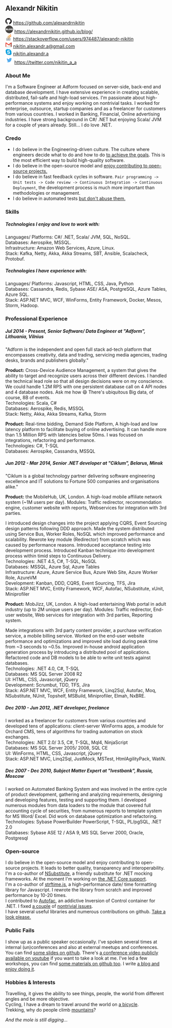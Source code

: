 ## Alexandr Nikitin

![GitHub](https://raw.githubusercontent.com/alexandrnikitin/cv/master/images/github.png) https://github.com/alexandrnikitin  
![Blog](https://raw.githubusercontent.com/alexandrnikitin/cv/master/images/blog.png) https://alexandrnikitin.github.io/blog/  
![Stackoverflow](https://raw.githubusercontent.com/alexandrnikitin/cv/master/images/stackoverflow.png) https://stackoverflow.com/users/974487/alexandr-nikitin  
![Gmail](https://raw.githubusercontent.com/alexandrnikitin/cv/master/images/gmail.png) [nikitin.alexandr.a@gmail.com](mailto:nikitin.alexandr.a@gmail.com)  
![Skype](https://raw.githubusercontent.com/alexandrnikitin/cv/master/images/skype.png) [nikitin.alexandr.a](skype:nikitin.alexandr.a)  
![Twitter](https://raw.githubusercontent.com/alexandrnikitin/cv/master/images/twitter.png) https://twitter.com/nikitin_a_a  

### About Me

I'm a Software Engineer at Adform focused on server-side, back-end and database development. I have extensive experience in creating scalable, distributed, fail-safe and high-load services. I'm passionate about high-performance systems and enjoy working on nontrivial tasks. I worked for enterprise, outsource, startup companies and as a freelancer for customers from various countries. I worked in Banking, Financial, Online advertising industries. I have strong background in C#/ .NET but enjoying Scala/ JVM for a couple of years already. Still... I do love .NET.



### Credo

* I do believe in the Engineering-driven culture. The culture where engineers decide what to do and how to do [to achieve the goals](https://alexandrnikitin.github.io/blog/cross-device-wheel-the-beginning/). This is the most efficient way to build high-quality software.  
* I do believe in the open-source model and [enjoy contributing to open-source projects.](https://github.com/alexandrnikitin/cv#open-source)  
* I do believe in fast feedback cycles in software. `Pair programming -> Unit tests -> Code review -> Continuous Integration -> Continuous Deployment`, the development process is much more important than methodologies or management.  
* I do believe in automated tests [but don't abuse them.](https://alexandrnikitin.github.io/blog/a-single-purpose-of-automated-testing/)



### Skills

##### Technologies I enjoy and love to work with:  
Languages/ Platforms: C#/ .NET, Scala/ JVM, SQL, NoSQL.  
Databases: Aerospike, MSSQL.  
Infrastructure: Amazon Web Services, Azure, Linux.  
Stack: Kafka, Netty, Akka, Akka Streams, SBT, Ansible, Scalacheck, Protobuf.  

##### Technologies I have experience with:
Languages/ Platforms: Javascript, HTML, CSS, Java, Python  
Databases: Cassandra, Redis, Sybase ASE/ ASA, PostgreSQL, Azure Tables, Azure SQL.  
Stack: ASP.NET MVC, WCF, WinForms, Entity Framework, Docker, Mesos, Storm, Hadoop.  



### Professional Experience

##### Jul 2014 - Present, Senior Software/ Data Engineer at "Adform", Lithuania, Vilnius

"Adform is the independent and open full stack ad-tech platform that encompasses creativity, data and trading, servicing media agencies, trading desks, brands and publishers globally."

**Product:** Cross-Device Audience Management, a system that gives the ability to target and recognize users across their different devices. I handled the technical lead role so that all design decisions were on my conscience. We could handle 1.2M RPS with one persistent database call on 4 API nodes and 4 database nodes. Ask me how :smile: There's ubiquitous Big data, of course, 8B of events.  
Technologies: Scala, C#  
Databases: Aerospike, Redis, MSSQL  
Stack: Netty, Akka, Akka Streams, Kafka, Storm    

**Product:** Real-time bidding, Demand Side Platform, A high-load and low latency platform to facilitate buying of online advertising. It can handle more than 1.5 Million RPS with latencies below 50ms. I was focused on integrations, refactoring and performance.  
Technologies: C#, T-SQL  
Databases: Aerospike, Cassandra, MSSQL  

##### Jun 2012 - Mar 2014, Senior .NET developer at "Ciklum", Belarus, Minsk

"Ciklum is a global technology partner delivering software engineering excellence and IT solutions to Fortune 500 companies and organisations alike."

**Product:** the MobileHub, UK, London. A high-load mobile affiliate network system (~1M users per day). Modules: Traffic redirector, recommendation engine, customer website with reports, Webservices for integration with 3rd parties.

I introduced design changes into the project applying CQRS, Event Sourcing design patterns following DDD approach. Made the system distributed using Service Bus, Worker Roles, NoSQL which improved performance and scalability. Rewrote key module (Redirector) from scratch which was caused by performance reasons.
Introduced acceptance testing into development process.
Introduced Kanban technique into development process within timid steps to Continuous Delivery.  
Technologies: .NET 4.5, C#, T-SQL, NoSQL  
Databases: MSSQL, Azure Sql, Azure Tables  
Infrastructure: Azure, Azure Service Bus, Azure Web Site, Azure Worker Role, AzureVM  
Development: Kanban, DDD, CQRS, Event Sourcing, TFS, Jira  
Stack: ASP.NET MVC, Entity Framework, WCF, Autofac, NSubstitute, xUnit, Miniprofiler  

**Product:** MobJizz, UK, London. A high-load entertaining Web portal in adult industry (up to 2M unique users per day).
Modules: Traffic redirector, End-user website, Web services for integration with 3rd parties, Reporting system.

Made integrations with 3rd party content provider, a purchase verification service, a mobile billing service. Worked on the end-user website performance and optimizations and improved site load during peak time from ~3 seconds to ~0.5s. Improved in-house android application generation process by introducing a distributed pool of applications. Refactored code and DB models to be able to write unit tests against databases.  
Technologies: .NET 4.0, C#, T-SQL  
Databases: MS SQL Server 2008 R2  
UI: HTML, CSS, Javascript, jQuery  
Development: Scrumbut, TDD, TFS, Jira  
Stack: ASP.NET MVC, WCF, Entity Framework, Linq2Sql, Autofac, Moq, NSubstitute, NUnit, Topshelf, MSBuild, Miniprofiler, Elmah, NxBRE.  

##### Dec 2010 - Jun 2012, .NET developer, freelance

I worked as a freelancer for customers from various countries and developed tens of applications: client-server WinForms apps, a module for Orchard CMS, tens of algorithms for trading automation on stock exchanges.  
Technologies: .NET 2.0/ 3.5, C#, T-SQL, Mql4, NinjaScript  
Databases: MS SQL Server 2005/ 2008, SQL CE  
UI: WinForms, HTML, CSS, Javascript, jQuery  
Stack: ASP.NET MVC, Linq2Sql, JustMock, MSTest, HtmlAgilityPack, WatiN.  

##### Dec 2007 - Dec 2010, Subject Matter Expert at "Ivestbank", Russia, Moscow

I worked on Automated Banking System and was involved in the entire cycle of product development, gathering and analyzing requirements, designing and developing features, testing and supporting them. I developed numerous modules from data loaders to the module that covered full accounting cycle of securities, from numerous reports to template system for MS Word/ Excel. Did work on database optimization and refactoring.  
Technologies: Sybase PowerBuilder PowerScript, T-SQL, PL/pgSQL, .NET 2.0  
Databases: Sybase ASE 12 / ASA 9, MS SQL Server 2000, Oracle, Postgresql  

### Open-source

I do believe in the open-source model and enjoy contributing to open-source projects. It leads to better quality, transparency and interoperability.   
I'm a co-author of [NSubstitute](https://nsubstitute.github.io/), a friendly substitute for .NET mocking frameworks. At the moment I'm working on [the .NET Core support](https://github.com/nsubstitute/NSubstitute/pull/197).  
I'm a co-author of [strftime.js](https://github.com/samsonjs/strftime), a high-performance date/ time formatting library for Javascript. I rewrote the library from scratch and improved performance by 10-20 times.  
I contributed to [Autofac](https://autofac.org/), an addictive Inversion of Control container for .NET. I fixed [a couple](https://github.com/autofac/Autofac/pull/542) of [nontrivial issues](https://github.com/autofac/Autofac/pull/528).  
I have several useful libraries and numerous contributions on github. [Take a look please.](https://github.com/alexandrnikitin)



### Public Fails

I show up as a public speaker occasionally. I've spoken several times at internal (un)conferences and also at external meetups and conferences. You can find [some slides on github](https://github.com/alexandrnikitin/slides). There's [a conference video publicly available on youtube](https://www.youtube.com/watch?v=Yp4yQQqb2VI) if you want to take a look at me. I've led a few workshops, you can find [some materials on github too](https://github.com/alexandrnikitin/workshops). I write [a blog and enjoy doing it](https://alexandrnikitin.github.io/blog/).

### Hobbies & Interests

Travelling, it gives the ability to see things, people, the world from different angles and be more objective.  
Cycling, I have a dream to travel around the world on [a bicycle](http://instagram.com/p/lCbB6mPpG7).  
Trekking, why do people climb [mountains](http://instagram.com/p/nQZoPRvpKr)?  

_And the mole is still digging..._
